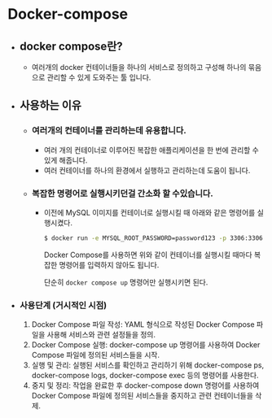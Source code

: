 # Docker-compose

- ## **docker compose란?**

  - 여러개의 docker 컨테이너들을 하나의 서비스로 정의하고 구성해 하나의 묶음으로 관리할 수 있게 도와주는 툴 입니다.



- ## 사용하는 이유

  - ### **여러개의 컨테이너를 관리하는데 유용합니다.**

    - 여러 개의 컨테이너로 이루어진 복잡한 애플리케이션을 한 번에 관리할 수 있게 해줍니다.
    - 여러 컨테이너를 하나의 환경에서 실행하고 관리하는데 도움이 됩니다.

  - ### **복잡한 명령어로 실행시키던걸 간소화 할 수있습니다.**

    - 이전에 MySQL 이미지를 컨테이너로 실행시킬 때 아래와 같은 명령어를 실행시켰다.

      ```bash
      $ docker run -e MYSQL_ROOT_PASSWORD=password123 -p 3306:3306 -v /Users/jaeseong/Documents/Develop/docker-mysql/mysql_data:/var/lib/mysql -d mysql
      ```

      Docker Compose를 사용하면 위와 같이 컨테이너를 실행시킬 때마다 복잡한 명령어를 입력하지 않아도 됩니다.

      단순히 `docker compose up` 명령어만 실행시키면 된다.



- ### **사용단계 (거시적인 시점)**

  1. Docker Compose 파일 작성: YAML 형식으로 작성된 Docker Compose 파일을 사용해 서비스와 관련 설정들을 정의.
  2. Docker Compose 실행: docker-compose up 명령어를 사용하여 Docker Compose 파일에 정의된 서비스들을 시작.
  3. 실행 및 관리: 실행된 서비스를 확인하고 관리하기 위해 docker-compose ps, docker-compose logs, docker-compose exec 등의 명령어를 사용한다.
  4. 중지 및 정리: 작업을 완료한 후 docker-compose down 명령어를 사용하여 Docker Compose 파일에 정의된 서비스들을 중지하고 관련 컨테이너들을 삭제.
